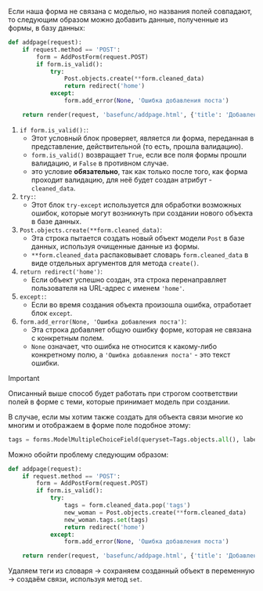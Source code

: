 Если наша форма не связана с моделью, но названия полей совпадают, то следующим образом можно добавить данные, полученные из формы, в базу данных:

```Python
def addpage(request):
    if request.method == 'POST':
        form = AddPostForm(request.POST)
        if form.is_valid():
            try:
                Post.objects.create(**form.cleaned_data)
                return redirect('home')
            except:
                form.add_error(None, 'Ошибка добавления поста')

    return render(request, 'basefunc/addpage.html', {'title': 'Добавление новой статьи', 'form': AddPostForm()})
```

1. `if form.is_valid():`:
    - Этот условный блок проверяет, является ли форма, переданная в представление, действительной (то есть, прошла валидацию).
    - `form.is_valid()` возвращает `True`, если все поля формы прошли валидацию, и `False` в противном случае.
    - это условие **обязательно**, так как только после того, как форма проходит валидацию, для неё будет создан атрибут - `cleaned_data`.
2. `try:`:
    - Этот блок `try-except` используется для обработки возможных ошибок, которые могут возникнуть при создании нового объекта в базе данных.
3. `Post.objects.create(**form.cleaned_data)`:
    - Эта строка пытается создать новый объект модели `Post` в базе данных, используя очищенные данные из формы.
    - `**form.cleaned_data` распаковывает словарь `form.cleaned_data` в виде отдельных аргументов для метода `create()`.
4. `return redirect('home')`:
    - Если объект успешно создан, эта строка перенаправляет пользователя на URL-адрес с именем `'home'`.
5. `except:`:
    - Если во время создания объекта произошла ошибка, отработает блок `except`.
6. `form.add_error(None, 'Ошибка добавления поста')`:
    - Эта строка добавляет общую ошибку форме, которая не связана с конкретным полем.
    - `None` означает, что ошибка не относится к какому-либо конкретному полю, а `'Ошибка добавления поста'` - это текст ошибки.

> [!important]  
> Описанный выше способ будет работать при строгом соответствии полей в форме с теми, которые принимает модель при создании.  

В случае, если мы хотим также создать для объекта связи многие ко многим и отображаем в форме поле подобное этому:

```Python
tags = forms.ModelMultipleChoiceField(queryset=Tags.objects.all(), label='Выберите теги', required=False)
```

Можно обойти проблему следующим образом:

```Python
def addpage(request):
    if request.method == 'POST':
        form = AddPostForm(request.POST)
        if form.is_valid():
            try:
                tags = form.cleaned_data.pop('tags')
                new_woman = Post.objects.create(**form.cleaned_data)
                new_woman.tags.set(tags)
                return redirect('home')
            except:
                form.add_error(None, 'Ошибка добавления поста')

    return render(request, 'basefunc/addpage.html', {'title': 'Добавление новой статьи', 'form': AddPostForm()})
```

Удаляем теги из словаря → сохраняем созданный объект в переменную → создаём связи, используя метод `set`.

<div class="page-break" style="page-break-before: always;"></div>
